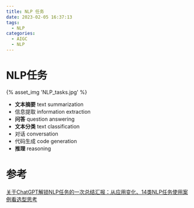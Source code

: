 ```yaml
---
title: NLP 任务
date: 2023-02-05 16:37:13
tags:
  - NLP
categories:
  - AIGC  
  - NLP
---
```


<p></p>
<!-- more -->


# NLP任务
{% asset_img 'NLP_tasks.jpg' %}


+ **文本摘要** text summarization
+ 信息提取 information extraction
+ **问答** question answering
+ **文本分类** text classification
+ 对话 conversation
+ 代码生成 code generation
+ **推理** reasoning


# 参考
[关于ChatGPT解锁NLP任务的一次总结汇报：从应用变化、14类NLP任务使用案例看选型思考](https://mp.weixin.qq.com/s?__biz=MzAxMjc3MjkyMg==&mid=2648399456&idx=1&sn=af2ee30aee9e7f6ed441b8335de033b1)
